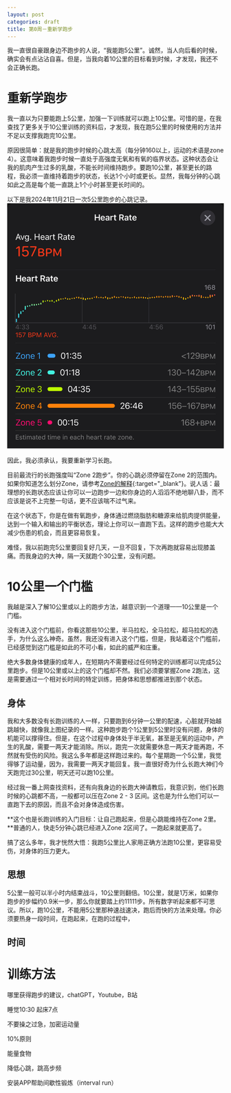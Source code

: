 ```yaml
---
layout: post
categories: draft
title: 第0周－重新学跑步
---
```


我一直很自豪跟身边不跑步的人说，“我能跑5公里”。诚然，当人向后看的时候，确实会有点沾沾自喜。但是，当我向着10公里的目标看到时候，才发现，我还不会正确长跑。



# 重新学跑步

我一直以为只要能跑上5公里，加强一下训练就可以跑上10公里。可惜的是，在我查找了更多关于10公里训练的资料后，才发现，我在跑5公里的时候使用的方法并不足以支撑我跑完10公里。

原因很简单：就是我的跑步时候的心跳太高（每分钟160以上，运动的术语是zone 4）。这意味着我跑步时候一直处于高强度无氧和有氧的临界状态。这种状态会让我的肌肉产生过多的乳酸，不能长时间维持跑步。要跑10公里，甚至更长的路程，我必须一直维持着跑步的状态，长达1个小时或更长。显然，我每分钟的心跳如此之高是每个能一直跳上1个小时甚至更长时间的。

以下是我2024年11月21日一次5公里跑步的心跳记录。
![2024年11月21日一次5公里跑步的心跳记录](/assets/running/%E5%BF%83%E8%B7%B3zone4.jpeg)

因此，我必须承认，我要重新学习长跑。

目前最流行的长跑强度叫“Zone 2跑步”。你的心跳必须停留在Zone 2的范围内。如果你知道怎么划分Zone，请参考[Zone的解释](https://chatgpt.com/share/6759f2d2-8fac-800c-9e08-6226cf7a49c0){:target="_blank"}。说人话：最理想的长跑状态应该让你可以一边跑步一边和你身边的人滔滔不绝地聊八卦，而不应该是说不上完整一句话，更不应该喘不过气来。

在这个状态下，你是在做有氧跑步，身体通过燃烧脂肪和糖源来给肌肉提供能量，达到一个输入和输出的平衡状态，理论上你可以一直跑下去。这样的跑步也能大大减少伤患的机会，而且更容易恢复。

难怪，我以前跑完5公里要回复好几天，一旦不回复，下次再跑就容易出现膝盖痛。而我身边的大神，隔一天就跑个30公里，没有问题。

# 10公里一个门槛

我越是深入了解10公里或以上的跑步方法，越意识到一个道理——10公里是一个门槛。

没有进入这个门槛前，你看这那些10公里，半马拉松，全马拉松，超马拉松的选手，为什么这么神奇。虽然，我还没有进入这个门槛，但是，我站着这个门槛前，已经感觉到这门槛是如此的不可小看，如此的威严和庄重。

绝大多数身体健康的成年人，在短期内不需要经过任何特定的训练都可以完成5公里跑步。但是10公里或以上的这个门槛却不然。我们必须要掌握Zone 2跑法，这是需要通过一个相对长时间的特定训练，把身体和思想都推进到那个状态。

## 身体

我和大多数没有长跑训练的人一样，只要跑到6分钟一公里的配速，心脏就开始越跳越快，就像我上图纪录的一样。这种跑步跑个1公里到5公里时没有问题，身体的机能可以撑得住。但是，在这个过程中身体处于半无氧，甚至是无氧的运动中，产生的乳酸，需要一两天才能消除。所以，跑完一次就需要休息一两天才能再跑，不然就有受伤的风险。我这么多年都是这样跑过来的。每个星期跑一个5公里，我觉得够了运动量，因为，我需要一两天才能回复。我一直很好奇为什么长跑大神们今天跑完过30公里，明天还可以跑10公里。

经过我一番上网查找资料，还有向我身边的长跑大神请教后，我意识到，他们长跑时候的心跳都不高，一般都可以压在Zone 2 - 3 区间。这也是为什么他们可以一直跑下去的原因，而且不会对身体造成伤害。

**这个也是长跑训练的入门目标：让自己跑起来，但是心跳能维持在Zone 2里。**普通的人，快走5分钟心跳已经进入Zone 2区间了。一跑起来就更高了。

搞了这么多年，我才恍然大悟：我跑5公里比人家用正确方法跑10公里，更容易受伤，对身体的压力更大。


## 思想

5公里一般可以半小时内结束战斗，10公里则翻倍。10公里，就是1万米，如果你跑步的步幅约0.9米一步，那么你就要踏上约11111步。所有数字听起来都不可思议。所以，跑10公里，不能用5公里那种速战速决，跑后而快的方法来处理。你必须要热身一段时间，在跑起来，在跑的过程中，

## 时间



# 训练方法






哪里获得跑步的建议，chatGPT，Youtube，B站

睡觉10:30
起床7点

不要操之过急，加密运动量

10%原则

能量食物

降低心跳，跳高步频

安装APP帮助间歇性锻炼（interval run）
<!--stackedit_data:
eyJoaXN0b3J5IjpbMTMzMjQ2MTg0NiwtMTc2NTk0MzcyOSwtMj
k5MTUyNDc4LC0xMDc0Mzc0ODk0LDcyMzU1OTkwLC0xMjYwMzI0
MjAyLC03NDE0ODg4ODFdfQ==
-->